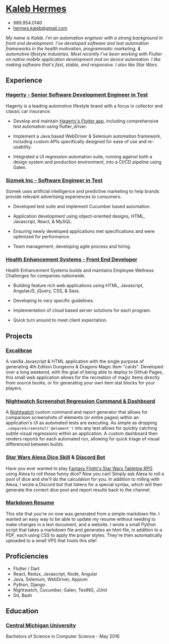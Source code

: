 # [Kaleb Hermes](http://www.kalebhermes.com/resume_kaleb_hermes.pdf)

* 989.954.0140
* hermes.kaleb@gmail.com

*My name is Kaleb. I'm an automation engineer with a strong background in front end development. I've developed software and test automation frameworks in the health motivation, programmatic marketing, & automotive lifestyle industries. Most recently I've been working with Flutter on native mobile application development and on device automation. I like making software that's fast, stable, and responsive. I also like Star Wars.*

## Experience
### [Hagerty - Senior Software Development Engineer in Test](https://www.hagerty.com)
Hagerty is a leading automotive lifestyle brand with a focus in collector and classic car insurance.

* Develop and maintain [Hagerty's Flutter app](https://apps.apple.com/us/app/hagerty-insider/id386245989), including comprehensive test automation using flutter_driver.

* Implement a Java based WebDriver & Selenium automation framework, including custom APIs specifically designed for ease of use and re-usability.

* Integrated a UI regression automation suite, running against both a design system and production environment, into a CI/CD pipeline using Galen.

### [Sizmek Inc - Software Engineer in Test](https://www.sizmek.com)
Sizmek uses artificial intelligence and predictive marketing to help brands provide relevant advertising experiences to consumers.

* Developed test suite and implement Cucumber based automation. 

* Application development using object-oriented designs, HTML, Javascript, React, & MySQL. 

* Ensuring newly developed applications met specifications and were optimized for performance. 

* Team management, developing agile process and hiring.

### [Health Enhancement Systems - Front End Developer](https://www.healthenhancementsystems.com)
Health Enhancement Systems builds and maintains Employee Wellness Challenges for companies nationwide. 

* Building feature rich web applications using HTML, Javascript, AngularJS, jQuery, CSS, & Sass.

* Developing to very specific guidelines.

* Implementation of cloud based server solutions for each program.

* Quick turn around to meet client expectation.

## Projects

### [Excalibrae](https://excalibrae.com)
A vanilla Javascript & HTML application with the single purpose of generating 4th Edition Dungeons & Dragons Magic Item "cards". Developed over a long weekend, with the goal of being able to deploy to Github Pages, this small web application allows for the recreation of magic items directly from source books, or for generating your own item stat blocks for your players. 

### [Nightwatch Screenshot Regression Command & Dashboard](https://github.com/nightwatchjs/nightwatch)
A [Nightwatch](https://www.nightwatchjs.org) custom command and report generator that allows for comparison screenshots of elements (or entire pages) within an application's UI as automated tests are executing. As simple as dropping `.compareScreenshot('@element')` into any test allows for quickly catching subtle visual regressions within an application. A custom dashboard then renders reports for each automated run, allowing for quick triage of visual differenced between builds.

### [Star Wars Alexa Dice Skill](https://www.amazon.com/kalebhermes-com-Rebel-Dice/dp/B06XJ6Z9D7/ref=sr_1_1?s=digital-skills&ie=UTF8&qid=1511294343&sr=1-1&keywords=rebel+dice) & [Discord Bot](https://github.com/kalebhermes/swdice-discord)
Have you ever wanted to play [Fantasy Flight's Star Wars Tabletop RPG](https://www.fantasyflightgames.com/en/starwarsrpg/) using Alexa to roll those funny dice? Now you can! Simply ask Alexa to roll a pool of dice and she'll do the calculation for you. In addition to rolling with Alexa, I wrote a Discord bot that listens for a special syntax, which will then generate the correct dice pool and report results back to the channel.

### [Markdown Resume](https://github.com/kalebhermes/markdown-resume)
This site that you're on now was generated from a simple markdown file. I wanted an easy way to be able to update my resume without needing to make changes in a text document, and a website. I wrote a small Python script that takes a markdown file and generates an html file, in addition to a PDF, each using CSS to apply the proper styles. They're then automatically uploaded to a small VPS that hosts this site!

## Proficiencies
* Flutter / Dart
* React, Redux, Javascript, Node, Angular
* Java, Selenium, WebDriver, Appium
* Python, Django
* Nightwatch, Cucumber, Galen, TestNG, JUnit
* Git, Bash 

## Education
### [Central Michigan University](https://www.cmich.edu)
Bachelors of Science in Computer Science - May 2016